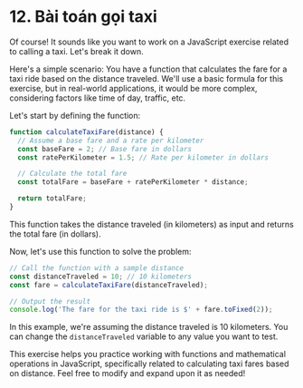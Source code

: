 # 12. Bài toán gọi taxi

Of course! It sounds like you want to work on a JavaScript exercise related to calling a taxi. Let's break it down.

Here's a simple scenario: You have a function that calculates the fare for a taxi ride based on the distance traveled. We'll use a basic formula for this exercise, but in real-world applications, it would be more complex, considering factors like time of day, traffic, etc.

Let's start by defining the function:

```js
function calculateTaxiFare(distance) {
  // Assume a base fare and a rate per kilometer
  const baseFare = 2; // Base fare in dollars
  const ratePerKilometer = 1.5; // Rate per kilometer in dollars

  // Calculate the total fare
  const totalFare = baseFare + ratePerKilometer * distance;

  return totalFare;
}
```

This function takes the distance traveled (in kilometers) as input and returns the total fare (in dollars).

Now, let's use this function to solve the problem:

```js
// Call the function with a sample distance
const distanceTraveled = 10; // 10 kilometers
const fare = calculateTaxiFare(distanceTraveled);

// Output the result
console.log('The fare for the taxi ride is $' + fare.toFixed(2));
```

In this example, we're assuming the distance traveled is 10 kilometers. You can change the `distanceTraveled` variable to any value you want to test.

This exercise helps you practice working with functions and mathematical operations in JavaScript, specifically related to calculating taxi fares based on distance. Feel free to modify and expand upon it as needed!
